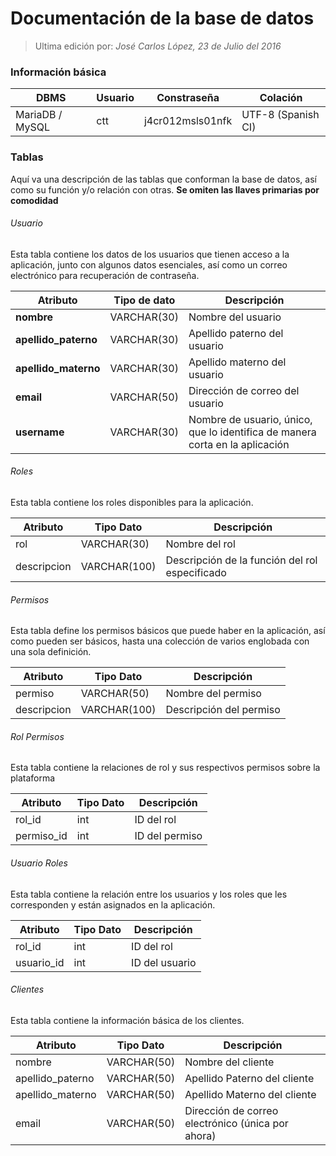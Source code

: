 # Documentación de la base de datos

> Ultima edición por:
> *José Carlos López, 23 de Julio del 2016*

### Información básica

| DBMS            | Usuario | Constraseña | Colación |
|-----------------|---------|-------------|----------|
| MariaDB / MySQL | ctt | j4cr012msls01nfk | UTF-8 (Spanish CI) |
 
### Tablas

Aquí va una descripción de las tablas que conforman la base de datos, así como su función y/o relación con otras.
**Se omiten las llaves primarias por comodidad**


###### Usuario

Esta tabla contiene los datos de los usuarios que tienen acceso a la aplicación, junto con algunos datos esenciales, así como un correo electrónico para recuperación de contraseña.

| Atributo              | Tipo de dato  | Descripción |
|---|---|---|
| **nombre**            | VARCHAR(30)   | Nombre del usuario |
| **apellido_paterno**  | VARCHAR(30)   | Apellido paterno del usuario |
| **apellido_materno**  | VARCHAR(30)   | Apellido materno del usuario |
| **email**| VARCHAR(50)   | Dirección de correo del usuario |
| **username**          | VARCHAR(30)   | Nombre de usuario, único, que lo identifica de manera corta en la aplicación |

###### Roles

Esta tabla contiene los roles disponibles para la aplicación.

| Atributo          | Tipo Dato     | Descripción | 
|---|---|---|
| rol               | VARCHAR(30)   | Nombre del rol |
| descripcion       | VARCHAR(100)  | Descripción de la función del rol especificado |

###### Permisos

Esta tabla define los permisos básicos que puede haber en la aplicación, así como pueden ser básicos, hasta una colección de varios englobada con una sola definición.

| Atributo          | Tipo Dato     | Descripción | 
|---|---|---|
| permiso           | VARCHAR(50)   | Nombre del permiso |
| descripcion       | VARCHAR(100)  | Descripción del permiso | 

###### Rol Permisos

Esta tabla contiene la relaciones de rol y sus respectivos permisos sobre la plataforma

| Atributo          | Tipo Dato     | Descripción | 
|---|---|---|
| rol_id            | int   | ID del rol |
| permiso_id        | int   | ID del permiso |

###### Usuario Roles

Esta tabla contiene la relación entre los usuarios y los roles que les corresponden y están asignados en la aplicación.

| Atributo          | Tipo Dato     | Descripción | 
|---|---|---|
| rol_id            | int   | ID del rol |
| usuario_id        | int   | ID del usuario |


###### Clientes

Esta tabla contiene la información básica de los clientes.

| Atributo          | Tipo Dato     | Descripción | 
|---|---|---|
| nombre | VARCHAR(50) |   Nombre del cliente |
| apellido_paterno | VARCHAR(50)    | Apellido Paterno del cliente |
| apellido_materno | VARCHAR(50)    | Apellido Materno del cliente |
| email            | VARCHAR(50)    | Dirección de correo electrónico (única por ahora) |
